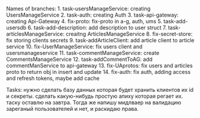 Names of branches:
    1. task-usersManageService: creating UsersManageService
    2. task-auth: creating Auth
    3. task-api-gateway: creating Api-Gateway
    4. fix-proto: fix-proto in a-g, auth, ums
    5. task-add-usersdb
    6. task-add-description: add description to user struct
    7. task-articlesManageService: creaitng ArticlesManageService
    8. fix-secret-store: fix storing clients secrets
    9. task-addArticleClient: add article client to article service
    10. fix-UserManageService: fix users client and usersmanageservice
    11. task-commentManageService: create CommentsManageService
    12. task-addCommentToAG: add commentManService to api-gateway
    13. fix-UAprotos: fix users and articles proto to return obj in insert and update
    14. fix-auth: fix auth, adding access and refresh tokens, maybe add cache


Tasks:
    нужно сделать базу данных которая будет хранить клиентов их id и секреты. сделать какую-нибудь простую апиху которая регает их. таску оставлю на завтра. Тогда же напишу мидлваер на валидацию зареганый пользователей и нет, и раскидаю права.